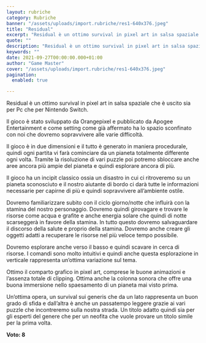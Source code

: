 ```yaml
---
layout: rubriche
category: Rubriche
banner: "/assets/uploads/import.rubriche/res1-640x376.jpeg"
title: "Residual"
excerpt: "Residual è un ottimo survival in pixel art in salsa spaziale che è uscito sia per Pc che per Nintendo Switch. Il gioco è stato sviluppato da Orangepixel e pubblicato da Apogee Entertainment e come setting come già affermato ha lo spazio sconfinato con noi che dovremo sopravvivere alle varie difficoltà. Il gioco è in [&hellip"
quote: ""
description: "Residual è un ottimo survival in pixel art in salsa spaziale che è uscito sia per Pc che per Nintendo Switch. Il gioco è stato sviluppato da Orangepixel e pubblicato da Apogee Entertainment e come setting come già affermato ha lo spazio sconfinato con noi che dovremo sopravvivere alle varie difficoltà. Il gioco è in [&hellip"
keywords: ""
date: 2021-09-27T00:00:00.000+01:00
author: "Game Master"
cover: "/assets/uploads/import.rubriche/res1-640x376.jpeg"
pagination:
  enabled: true

---
```


Residual è un ottimo survival in pixel art in salsa spaziale che è uscito sia per Pc che per Nintendo Switch.

Il gioco è stato sviluppato da Orangepixel e pubblicato da Apogee Entertainment e come setting come già affermato ha lo spazio sconfinato con noi che dovremo sopravvivere alle varie difficoltà.

Il gioco è in due dimensioni e il tutto è generato in maniera procedurale, quindi ogni partita vi farà cominciare da un pianeta totalmente differente ogni volta. Tramite la risoluzione di vari puzzle poi potremo sbloccare anche aree ancora più ampie del pianeta e quindi esplorare ancora di più.

Il gioco ha un incipit classico ossia un disastro in cui ci ritroveremo su un pianeta sconosciuto e il nostro aiutante di bordo ci darà tutte le informazioni necessarie per capirne di più e quindi sopravvivere all’ambiente ostile.

Dovremo familiarizzare subito con il ciclo giorno/notte che influirà con la stamina del nostro personaggio. Dovremo quindi girovagare e trovare le risorse come acqua e grafite e anche energia solare che quindi di notte scarseggerà in favore della stamina. In tutto questo dovremo salvaguardare il discorso della salute e proprio della stamina. Dovremo anche creare gli oggetti adatti a recuperare le risorse nel più veloce tempo possibile.

Dovremo esplorare anche verso il basso e quindi scavare in cerca di risorse. I comandi sono molto intuitivi e quindi anche questa esplorazione in verticale rappresenta un’ottima variazione sul tema.

Ottimo il comparto grafico in pixel art, comprese le buone animazioni e l’assenza totale di clipping. Ottima anche la colonna sonora che offre una buona immersione nello spaesamento di un pianeta mai visto prima.

Un’ottima opera, un survival sui generis che da un lato rappresenta un buon grado di sfida e dall’altra è anche un passatempo leggere grazie ai vari puzzle che incontreremo sulla nostra strada. Un titolo adatto quindi sia per gli esperti del genere che per un neofita che vuole provare un titolo simile per la prima volta.

**Voto: 8**